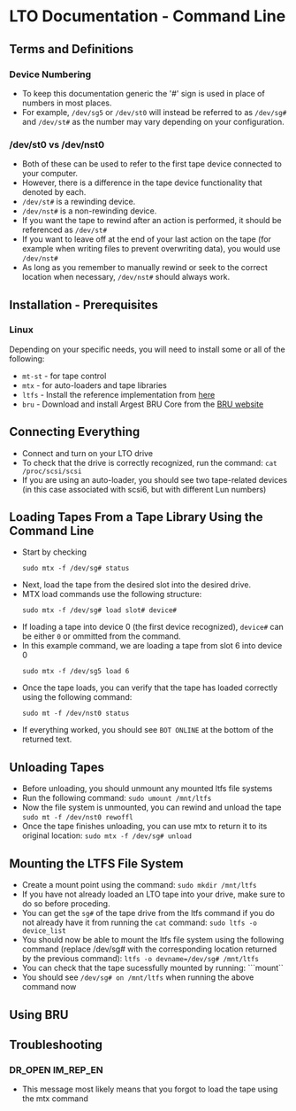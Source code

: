 # LTO Documentation - Command Line

## Terms and Definitions
### Device Numbering
- To keep this documentation generic the '#' sign is used in place of numbers in most places.
- For example, `/dev/sg5` or `/dev/st0` will instead be referred to as `/dev/sg#` and `/dev/st#` as the number may vary depending on your configuration.
### **/dev/st0** vs **/dev/nst0**
- Both of these can be used to refer to the first tape device connected to your computer.
- However, there is a difference in the tape device functionality that denoted by each.
- `/dev/st#` is a rewinding device.
- `/dev/nst#` is a non-rewinding device.
- If you want the tape to rewind after an action is performed, it should be referenced as `/dev/st#`
- If you want to leave off at the end of your last action on the tape (for example when writing files to prevent overwriting data), you would use `/dev/nst#`
- As long as you remember to manually rewind or seek to the correct location when necessary, `/dev/nst#` should always work.

## Installation - Prerequisites
### Linux
Depending on your specific needs, you will need to install some or all of the following:
- `mt-st` - for tape control
- `mtx` - for auto-loaders and tape libraries
- `ltfs` - Install the reference implementation from [here](https://github.com/LinearTapeFileSystem/ltfs "ltfs reference implementation")
- `bru` - Download and install Argest BRU Core from the [BRU website](https://www.tolisgroup.com/index.html "BRU website")

## Connecting Everything
- Connect and turn on your LTO drive
- To check that the drive is correctly recognized, run the command:
``` cat /proc/scsi/scsi ```
- If you are using an auto-loader, you should see two tape-related devices (in this case associated with scsi6, but with different Lun numbers)

## Loading Tapes From a Tape Library Using the Command Line
- Start by checking
  ```
  sudo mtx -f /dev/sg# status
  ```
- Next, load the tape from the desired slot into the desired drive.
- MTX load commands use the following structure:
  ```
  sudo mtx -f /dev/sg# load slot# device#
  ```
- If loading a tape into device 0 (the first device recognized), `device#` can be either `0` or ommitted from the command.
- In this example command, we are loading a tape from slot 6 into device 0
  ```
  sudo mtx -f /dev/sg5 load 6
  ```
- Once the tape loads, you can verify that the tape has loaded correctly using the following command:
  ```
  sudo mt -f /dev/nst0 status
  ```
- If everything worked, you should see `BOT ONLINE` at the bottom of the returned text.

## Unloading Tapes
- Before unloading, you should unmount any mounted ltfs file systems
- Run the following command:
  ```sudo umount /mnt/ltfs```
- Now the file system is unmounted, you can rewind and unload the tape
  ```sudo mt -f /dev/nst0 rewoffl```
- Once the tape finishes unloading, you can use mtx to return it to its original location:
  ```sudo mtx -f /dev/sg# unload```

## Mounting the LTFS File System
- Create a mount point using the command:
  ```sudo mkdir /mnt/ltfs```
- If you have not already loaded an LTO tape into your drive, make sure to do so before proceding.
- You can get the `sg#` of the tape drive from the ltfs command if you do not already have it from running the `cat` command:
  ```sudo ltfs -o device_list```
- You should now be able to mount the ltfs file system using the following command (replace /dev/sg# with the corresponding location returned by the previous command):
  ```ltfs -o devname=/dev/sg# /mnt/ltfs```
- You can check that the tape sucessfully mounted by running:
  ```mount``
- You should see `/dev/sg# on /mnt/ltfs` when running the above command now

## Using BRU

## Troubleshooting
### DR_OPEN IM_REP_EN
- This message most likely means that you forgot to load the tape using the mtx command
